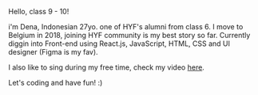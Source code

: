 Hello, class 9 - 10!

i'm Dena, Indonesian 27yo. one of HYF's alumni from class 6.
I move to Belgium in 2018, joining HYF community is my best story so far. 
Currently diggin into Front-end using React.js, JavaScript, HTML, CSS and UI designer (Figma is my fav). 

I also like to sing during my free time, check my video [here](https://www.youtube.com/watch?v=jqP7gFV-IWc).

Let's coding and have fun!
:)
